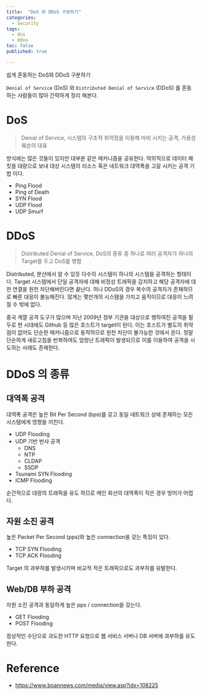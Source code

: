 ```yaml
---
title:  "DoS 와 DDoS 구분하기"
categories:
  - Security
tags:
  - dos
  - ddos
toc: false
published: true

---
```


쉽게 혼동하는 DoS와 DDoS 구분하기

 `Denial of Service` (DoS) 와 `Distributed Denial of Service` (DDoS) 를 혼동 하는 사람들이 많아 간략하게 정리 해본다.

# DoS

> Denial of Service, 시스템의 구조적 취약점을 이용해 마비 시키는 공격, 가용성 훼손의 대표

 방식에는 많은 것들이 있지만 대부분 같은 메커니즘을 공유한다. 악의적으로 데이터 패킷을 대량으로 보내 대상 시스템의 리소스 혹은 네트워크 대역폭을 고갈 시키는 공격 기법 이다.

- Ping Flood
- Ping of Death
- SYN Flood
- UDP Flood
- UDP Smurf

# DDoS

> Distributed Denial of Service, DoS의 종류 중 하나로 여러 공격자가 하나의 Target을 두고 DoS를 행함

 Distributed, 분산에서 알 수 있듯 다수의 시스템이 하나의 시스템을 공격하는 형태이다. Target 시스템에서 단일 공격자에 대해 비정상 트래픽을 감지하고 해당 공격자에 대한 연결을 원천 차단해버린다면 끝난다. 허나 DDoS의 경우 복수의 공격자가 존재하므로 빠른 대응이 불능해진다. 많게는 몇만개의 시스템을 가지고 움직이므로 대응이 느려질 수 밖에 없다.

 중국 계열 공격 도구가 많으며 지난 2009년 정부 기관을 대상으로 행하여진 공격을 필두로 현 시대에도 Github 등 많은 호스트가 target이 된다. 이는 호스트가 별도의 취약점이 없어도 단순한 매커니즘으로 동작하므로 원천 차단이 불가능한 것에서 온다. 정말 단순하게 새로고침을 반복하여도 엄청난 트래픽이 발생되므로 이를 이용하여 공격을 시도하는 사례도 존재한다.

# DDoS 의 종류

## 대역폭 공격

 대역폭 공격은 높은 Bit Per Second (bps)를 갖고 동일 네트워크 상에 존재하는 모든 시스템에게 영향을 끼친다.

- UDP Flooding
- UDP 기반 반사 공격
  - DNS
  - NTP
  - CLDAP
  - SSDP
- Tsunami SYN Flooding
- ICMP Flooding

순간적으로 대량의 트래픽을 유도 하므로 메인 회선의 대역폭이 작은 경우 방어가 어렵다.

## 자원 소진 공격

 높은 Packet Per Second (pps)와 높은 connection을 갖는 특징이 있다.

- TCP SYN Flooding
- TCP ACK Flooding

 Target 의 과부하를 발생시키며 비교적 적은 트래픽으로도 과부하를 유발한다.

## Web/DB 부하 공격

자원 소진 공격과 동일하게 높은 pps / connection을 갖는다.

- GET Flooding
- POST Flooding

 정상적인 수단으로 과도한 HTTP 요청으로 웹 서비스 서버나 DB 서버에 과부하를 유도한다.

# Reference

- https://www.boannews.com/media/view.asp?idx=108225